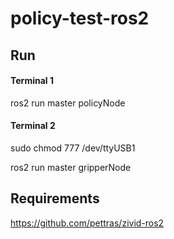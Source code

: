 # policy-test-ros2

## Run

#### Terminal 1
ros2 run master policyNode 

#### Terminal 2
sudo chmod 777 /dev/ttyUSB1 

ros2 run master gripperNode 

## Requirements
https://github.com/pettras/zivid-ros2
